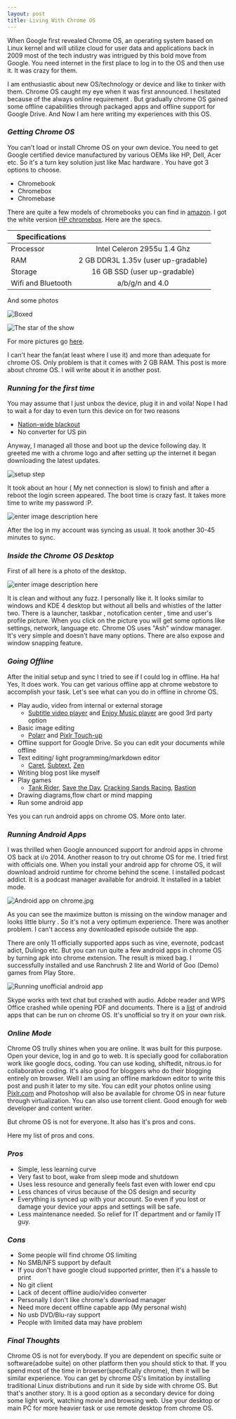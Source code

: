 ```yaml
---
layout: post
title: Living With Chrome OS
---
```


When Google first revealed Chrome OS, an operating system based on Linux kernel and will utilize cloud for user data and applications back in  2009 most of the tech industry was intrigued  by this bold move from Google. You need internet in the first place  to log in to the OS and then use it. It was crazy for them.

I am  enthusiastic about new OS/technology or device and like to tinker with them. Chrome OS caught my eye when it was first announced. I  hesitated because of the always online requirement . But gradually chrome OS gained some offline capabilities through packaged apps and offline support for Google Drive. And Now I am here  writing my experiences with this OS.


### _Getting Chrome OS_



You can't load or install Chrome OS on your own device. You need to get Google certified device manufactured by various OEMs like HP, Dell, Acer etc. So it's a turn key solution just like Mac hardware . You have got 3 options to choose.

 - Chromebook
 - Chromebox
 - Chromebase

There are quite a few models of  chromebooks you can find in [amazon](http://goo.gl/IlIurZ). I  got the white version [HP chromebox](http://goo.gl/gvBvu5). Here are the specs.


| Specifications        |            | 
| -------------  |:-------------:
| Processor      | Intel Celeron 2955u 1.4 Ghz | 
| RAM            | 2 GB DDR3L 1.35v (user up-gradable) |   
| Storage        | 16 GB SSD (user up-gradable)  | 
| Wifi and Bluetooth | a/b/g/n and  4.0


And some photos	


![Boxed](https://lh4.googleusercontent.com/MHbRzRu32_9YjC8To4NHsC1eA-PLkr1-5L99AcyZI8w=s500 "box.jpg") 

![The star of the show](https://lh6.googleusercontent.com/8jkK2uXraUyY2uPpHQen5Gl_IXqBGBuIdsiBT-q8Joc=s500 "packed.jpg")

For more pictures go [here](https://drive.google.com/folderview?id=0B57L4KYWQjw_dUxPN1RqQ1FpT1E&usp=sharing).

I can't hear the fan(at least where I use it) and more than adequate for chrome OS. Only problem is that it comes with 2 GB RAM. This post is more about chrome OS. I will write about it in another post. 

### _Running for the first time_



You may assume that I just unbox  the device, plug it in and voila! Nope I had to wait a for day to even turn this device on for two reasons

 - [Nation-wide blackout](http://bdnews24.com/bangladesh/2014/11/01/bangladesh-goes-dark-as-power-outage-continues)
 - No converter for US pin

Anyway, I managed all those and boot up the device following day. It greeted me with a chrome logo and after setting up the internet it began downloading the latest updates. 
 
 ![setup step](https://lh6.googleusercontent.com/u-As0LkGdJhVsHhPzSI44psrPmxngvnyGPf-IUALG6uwm7oW2pDDiOWj4-B2JSOleCcvfw=w1327-h513=s500 "first-setup.jpg")

It took about an hour ( My net connection is slow) to finish and after a reboot the login screen appeared. The boot time is crazy fast. It takes more time to write my password :P. 


![enter image description here](https://lh3.googleusercontent.com/C6BzgANPkigtqkDr4LetNWtKR4eZrfjm-b8CjCZ_AJJgvm6K7-I0D4x6ahR8NaPEHdktdQnfCH0=w1342-h513 "sign in screen.jpg")

After the log in my account was syncing as usual. It took another 30-45 minutes to sync. 

### _Inside the Chrome OS Desktop_


First of all here is a photo of the desktop.

![enter image description here](https://lh6.googleusercontent.com/EOGRT0gMxn05qPByl5Vwh7xdKQMPRoonP8k27HyPhIxT4ZB6XERunpUPWR1wmuSyWIRp3msPnBk=w1342-h513 "desktop.jpg")

It is clean and without any fuzz. I personally like it.  It looks similar to windows and KDE 4 desktop but without all bells and whistles of the latter two. There is a launcher, taskbar , notofication center , time and user's profile picture. When you click on the picture you will get some options like settings, network, language etc. Chrome OS uses "Ash" window manager. It's very simple and  doesn't have many options.  There are also expose and window snapping feature. 


### _Going Offline_

After the initial setup and sync I tried to see if I could log in offline. Ha ha! Yes, It does work. You can get various offline app at chrome webstore to accomplish your task. Let's see what can you do in offline  in chrome OS.

 - Play audio, video from internal or external storage 
     -  [Subtitle video player](http://goo.gl/HwauLE) and [Enjoy Music player](http://goo.gl/XKXJHy) are good 3rd party option
 - Basic image editing
	 - [Polarr](http://goo.gl/SHnDOU) and [Pixlr Touch-up](http://goo.gl/tysFCd)  
 - Offline support for Google Drive. So you can edit your documents while offline
 -  Text editing/ light programming/markdown editor 
	- [Caret](http://goo.gl/OyMKUZ), [Subtext](http://goo.gl/cCNYrH), [Zen](http://goo.gl/LhXabj)
 - Writing blog post like myself 
 - Play games
    - [Tank Rider](http://goo.gl/jFE8kv), [Save the Day](http://goo.gl/OrFmwX), [Cracking Sands Racing](http://goo.gl/tYXRCq), [Bastion](http://goo.gl/6ZEiFI) 
 - Drawing diagrams,flow chart or mind mapping  
 - Run some android app

Yes you can run android apps on chrome OS. More onto later. 


### _Running Android Apps_

I was thrilled when  Google announced support for android apps in chrome OS back at i/o 2014. Another reason to try out chrome OS for me. I tried first with officials one. When you install your android app for chrome OS, it will download android runtime for chrome  behind the scene.  I installed podcast addict. It is a podcast manager available for android. It installed in a tablet mode.

![Android  app on chrome.jpg](https://lh6.googleusercontent.com/omrBTh-DYCwNocKC8tUKup6r1trExVBz8DVdk9h8Y5pF_d4uQUBc-i6ZtK-IehD7gr1AyQ=w1327-h513=s500 "Android  app on chrome.jpg")

As you can see the maximize button is missing on the window manager and looks little blurry . So it's not a very  optimum experience. There was another problem. I can't access any downloaded episode outside the app.

There are only 11 officially supported apps such as vine, evernote, podcast adict, Dulingo etc. But you can run quite a few android apps in chrome OS by turning apk into chrome extension. The result is mixed bag. I successfully installed and use Ranchrush 2 lite and World of Goo (Demo) games from Play Store. 

![Running unofficial android app](https://lh6.googleusercontent.com/_AnJwODs9Ahb40cZzO0gzNP11wQ-7PmrU6Q7wLtvUgvbP1m1f0YV0UPoZYoCI1oHYdWZeg=w1327-h513=s500 "ranchrush 2.jpg")

Skype works with text chat but crashed with audio. Adobe reader and WPS Office crashed while opening PDF and documents.  There is a [list](https://docs.google.com/spreadsheets/d/1iIbxaftAu_ho5rv9fUlXSLTzwU6MbKOldsWXyrYiyo8/edit#gid=0) of android apps that can be run on chrome OS. It's unofficial so try it on your own risk.



### _Online Mode_

Chrome OS trully shines when you are online. It was built for this purpose. Open your device, log in and go to web. It is specially good for collaboration work like google docs, coding. You can use koding, shiftedit, nitrous.io for collaborative coding. It's also good for bloggers who do their blogging entirely on browser. Well I am using an offline markdown editor to write this post and push it later to my site. You can edit your photos online using [Pixlr.com](https://chrome.google.com/webstore/detail/pixlr-editor/icmaknaampgiegkcjlimdiidlhopknpk?utm_source=chrome-app-launcher-info-dialog) and Photoshop will also be available for chrome OS in near future through virtualization.  You can also use torrent client. Good enough for web developer and content writer.

But chrome OS is not for everyone. It also has it's pros and cons.

Here my list of pros and cons.

### _Pros_

 - Simple, less learning curve
 - Very fast to boot, wake from sleep mode and shutdown
 - Uses less resource  and generally feels fast even with lower end cpu
 -  Less chances of virus because of the OS design and security
 -  Everything is synced up with your account. So even if you lost or damage your device your apps and settings will be safe. 
 -  Less maintenance needed. So relief for IT department and or family IT guy.

### _Cons_

 -  Some people will find chrome OS limiting
 - No SMB/NFS support by default
 - If you don't have google cloud supported printer, then it's a hassle to print 
 -  No git client
 - Lack of decent offline audio/video converter
 - Personally I don't like chrome's download manager
 -  Need  more decent offline capable app (My personal wish)
 - No usb DVD/Blu-ray support 
 -  People with limited data may have problem

### _Final Thoughts_

Chrome OS is not for everybody. If you are dependent on specific suite or software(adobe suite) on other platform then you should stick to that. If you spend most of the time in  browser(specifically chrome), then it will be similar experience. You can get by chrome OS's limitation by installing traditional Linux distributions and run it side by side with chrome OS. But that's another story. It is a good option as a secondary device for doing some light work, watching movie and browsing web. Use your desktop or main PC for more heavier task or use remote desktop from chrome OS. 



